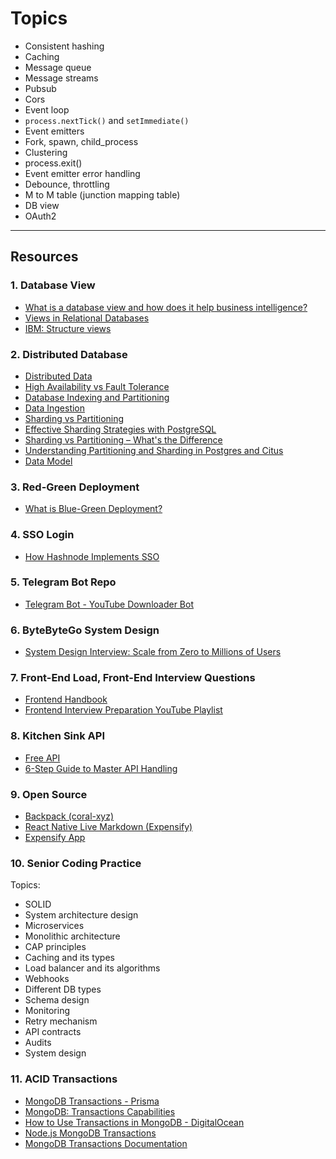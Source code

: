 # Topics

- Consistent hashing  
- Caching
- Message queue
- Message streams
- Pubsub
- Cors
- Event loop
- `process.nextTick()` and `setImmediate()`
- Event emitters
- Fork, spawn, child_process
- Clustering
- process.exit()
- Event emitter error handling
- Debounce, throttling
- M to M table (junction mapping table)
- DB view
- OAuth2

---

## Resources

### 1. Database View
- [What is a database view and how does it help business intelligence?](https://dashboardfox.com/blog/what-is-a-database-view-and-how-does-it-help-business-intelligence/)
- [Views in Relational Databases](https://medium.com/@the_infinity/views-in-relational-databases-2958ae4f734f)
- [IBM: Structure views](https://www.ibm.com/docs/en/mfci/7.6.2?topic=structure-views)

### 2. Distributed Database
- [Distributed Data](https://www.macrometa.com/distributed-data)
- [High Availability vs Fault Tolerance](https://www.macrometa.com/distributed-data/high-availability-vs-fault-tolerance)
- [Database Indexing and Partitioning](https://www.macrometa.com/distributed-data/database-indexing-and-partitioning)
- [Data Ingestion](https://www.macrometa.com/distributed-data/data-ingestion)
- [Sharding vs Partitioning](https://www.macrometa.com/distributed-data/sharding-vs-partitioning)
- [Effective Sharding Strategies with PostgreSQL](https://medium.com/@gustavo.vallerp26/exploring-effective-sharding-strategies-with-postgresql-for-scalable-data-management-2c9ae7ef1759)
- [Sharding vs Partitioning – What's the Difference](https://planetscale.com/learn/articles/sharding-vs-partitioning-whats-the-difference)
- [Understanding Partitioning and Sharding in Postgres and Citus](https://techcommunity.microsoft.com/t5/azure-database-for-postgresql/understanding-partitioning-and-sharding-in-postgres-and-citus/ba-p/3891629)
- [Data Model](https://jscarp.medium.com/data-model-meets-world-part-iv-how-many-databases-9b3f89c04e0d)

### 3. Red-Green Deployment
- [What is Blue-Green Deployment?](https://www.redhat.com/en/topics/devops/what-is-blue-green-deployment)

### 4. SSO Login
- [How Hashnode Implements SSO](https://sandeep.dev/blog/how-hashnode-implements-sso-for-blogs-running-on-custom-domains)

### 5. Telegram Bot Repo
- [Telegram Bot - YouTube Downloader Bot](https://github.com/jayesh-saini/youtube-downloader-bot/blob/main/bot/bot.js)

### 6. ByteByteGo System Design
- [System Design Interview: Scale from Zero to Millions of Users](https://bytebytego.com/courses/system-design-interview/scale-from-zero-to-millions-of-users)

### 7. Front-End Load, Front-End Interview Questions
- [Frontend Handbook](https://frontendlead.com/handbook/introduction)
- [Frontend Interview Preparation YouTube Playlist](https://www.youtube.com/playlist?list=PLdDT54c2vNM7AHSDhX3_hnki1BfzT59xF)

### 8. Kitchen Sink API
- [Free API](https://api.freeapi.app/)
- [6-Step Guide to Master API Handling](https://chaicode.com/blogs/6-step-guide-to-master-api-handling)

### 9. Open Source
- [Backpack (coral-xyz)](https://github.dev/coral-xyz/backpack)
- [React Native Live Markdown (Expensify)](https://github.com/Expensify/react-native-live-markdown)
- [Expensify App](https://github.com/Expensify/App)

### 10. Senior Coding Practice
Topics:
- SOLID
- System architecture design
- Microservices
- Monolithic architecture
- CAP principles
- Caching and its types
- Load balancer and its algorithms
- Webhooks
- Different DB types
- Schema design
- Monitoring
- Retry mechanism
- API contracts
- Audits
- System design

### 11. ACID Transactions
- [MongoDB Transactions - Prisma](https://www.prisma.io/dataguide/mongodb/mongodb-transactions)
- [MongoDB: Transactions Capabilities](https://www.mongodb.com/products/capabilities/transactions)
- [How to Use Transactions in MongoDB - DigitalOcean](https://www.digitalocean.com/community/tutorials/how-to-use-transactions-in-mongodb)
- [Node.js MongoDB Transactions](https://www.mongodb.com/developer/languages/javascript/node-transactions-3-3-2/)
- [MongoDB Transactions Documentation](https://www.mongodb.com/docs/manual/core/transactions/)
